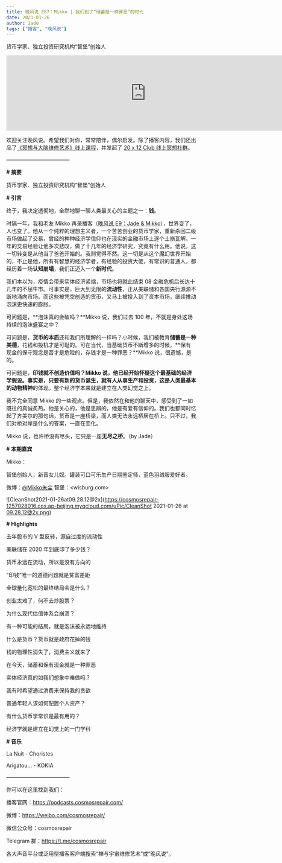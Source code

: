 ```yaml
---
title: 晚风说 E87：Mikko | 我们到了“储蓄是一种罪恶”的时代
date: 2021-01-26
author: Jade
tags: ["播客", "晚风说"]
---
```


货币学家、独立投资研究机构“智堡”创始人

<!--more-->

<iframe src="https://player.fireside.fm/v2/trfV16OE+xQ6qOXHj?theme=light" width="740" height="200" frameborder="0" scrolling="no"></iframe>

欢迎关注晚风说。希望我们对你，常常陪伴，偶尔启发。除了播客内容，我们还出品了[《冥想与大脑维修艺术》线上课程](https://mp.weixin.qq.com/s?__biz=MzA5Nzk4MDMxMg==&mid=2247484680&idx=1&sn=2a5b8f1e1f1c1e6820adf5cc95d997fe&chksm=9099dfffa7ee56e9408aa248731e3e3e502c984ca1e577decc28d66d458f2e93a600dc6d6b40&scene=21#wechat_redirect)，并发起了 [20 x 12 Club 线上冥想社群](https://mp.weixin.qq.com/s?__biz=MzA5Nzk4MDMxMg==&mid=2247484834&idx=1&sn=ebd2c537b12e63baef2e9eaac505c26b&chksm=9099df55a7ee5643ab84485931d52082bbb2a6ee7078bdd536faf2cbbcb7bb22783aeaf13d4b&scene=21#wechat_redirect)。

————————————

**# 摘要**

货币学家、独立投资研究机构“智堡”创始人

**# 引言**

终于，我决定透彻地，全然地聊一聊人类最关心的主题之一：**钱**。

时隔一年，我和老友 Mikko 再录播客（[晚风说 E9：Jade & Mikko](https://mp.weixin.qq.com/s/0N-mCbGZKVr0qAPsDoh72w)），世界变了，人也变了。他从一个纯粹的理想主义者，一个苦苦创业的货币学家，重新杀回二级市场做起了交易，曾经的种种经济学信仰也在现实的金融市场上逐个土崩瓦解。一年的交易经验让他多次悲叹，做了十几年的经济学研究，究竟有什么用。他说，这一切转变是从他当了爸爸开始的。我则觉得不然。这一切是从这个魔幻世界开始的，不止是他，所有有智慧的经济学者，有经验的投资大佬，有常识的普通人，都经历着一场**认知崩塌**，我们正迈入一个**新时代**。

我们本以为，疫情会带来实体经济紧缩，市场也将就此结束 08 金融危机后长达十几年的不屈牛市。可事实是，巨大到无限的**流动性**，正从美联储和各国央行源源不断地涌向市场。而这些被凭空创造的货币，又马上被投入到了资本市场，继续推动泡沫更快速的膨胀。

可问题是，**泡沫真的会破吗？**Mikko 说，我们过去 100 年，不就是身处这场持续的泡沫盛宴之中？

可问题是，**货币的本质**还和我们所理解的一样吗？小时候，我们被教育**储蓄是一种美德**，花钱和投机才是可耻的。可在当代，当基础货币不断增多的时候，**保有现金的保守观念是否才是危险的，存钱才是一种罪恶？**Mikko 说，很遗憾，是的。

可问题是，**印钱就不创造价值吗？**Mikko 说，他已经开始怀疑这个最基础的经济学假设。事实是，只要有新的货币诞生，就有人从事生产和投资，这是人类最基本的**动物精神**的体现。整个经济学本来就是建立在人类幻觉之上。

我不完全同意 Mikko 的一些观点。但是，我依然在和他的聊天中，感受到了一如既往的真诚炙热。他是关心的，他是思辨的，他是有爱有信仰的。我们也都同时忆起了齐美尔的那句话，货币是一座桥梁，而人类无法永远栖居在桥上。只不过，我们对桥对岸是什么的答案，一直在变化。

Mikko 说，也许桥没有尽头，它只是一座**无尽之桥**。（by Jade）

**# 本期嘉宾**

Mikko：

智堡创始人，新晋女儿奴。罐装可口可乐生产日期鉴定师，蓝色羽绒服爱好者。

微博：[@Mikko朱尘](https://weibo.com/mikkolism)
智堡：<wisburg.com>

![CleanShot2021-01-26at09.28.12@2x](https://cosmosrepair-1257028016.cos.ap-beijing.myqcloud.com/uPic/CleanShot 2021-01-26 at 09.28.12@2x.png)

**# Highlights**

去年股市的 V 型反转，源自过度的流动性

美联储在 2020 年到底印了多少钱？

货币永远在流动，所以是没有方向的

“印钱”唯一的道德问题就是贫富差距

全球量化宽松的最终结局会是什么？

创业太难了，何不去炒股票？

为什么现代估值体系会崩溃？

有一种可能的结局，就是泡沫被永远地维持

什么是货币？货币就是政府花掉的钱

钱的物理性消失了，消费主义就来了

在今天，储蓄和保有现金就是一种罪恶

实体经济真的如我们想象中难做吗？

我有时希望通过消费来保持我的贪欲

普通年轻人该如何配置个人资产？

有什么货币学常识是最有用的？

经济学就是建立在幻觉上的一门学科

**# 音乐**

La Nuit - Choristes

Arigatou… - KOKIA 

————————————

你可以在这里找到我们：

播客官网：https://podcasts.cosmosrepair.com/

微博：https://weibo.com/cosmosrepair/

微信公众号：cosmosrepair

Telegram 群：https://t.me/cosmosrepair

各大声音平台或泛用型播客客户端搜索“禅与宇宙维修艺术”或“晚风说”。